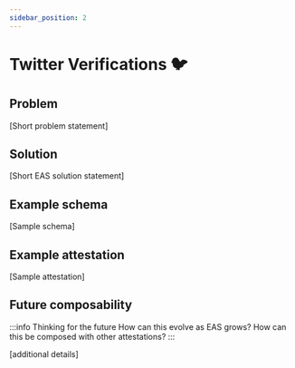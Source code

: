 ```yaml
---
sidebar_position: 2
---
```


# Twitter Verifications 🐦

## Problem
[Short problem statement]

## Solution
[Short EAS solution statement]

## Example schema 
[Sample schema]

## Example attestation
[Sample attestation]



## Future composability
:::info Thinking for the future
How can this evolve as EAS grows?
How can this be composed with other attestations?
:::

[additional details]



